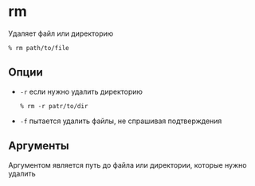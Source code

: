 # rm
Удаляет файл или директорию

```
% rm path/to/file
```

## Опции
- `-r` если нужно удалить директорию

   `% rm -r patr/to/dir`

- `-f` пытается удалить файлы, не спрашивая подтверждения

## Аргументы
Аргументом является путь до файла или директории, которые нужно удалить
